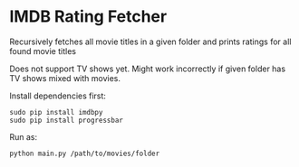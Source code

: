 IMDB Rating Fetcher
===================

Recursively fetches all movie titles in a given folder and prints ratings for all found movie titles

Does not support TV shows yet. Might work incorrectly if given folder has TV shows mixed with movies.

Install dependencies first:

```
sudo pip install imdbpy
sudo pip install progressbar
```

Run as:

```
python main.py /path/to/movies/folder
```
